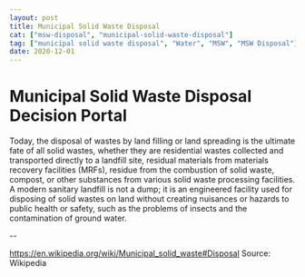 ```yaml
---
layout: post
title: Municipal Solid Waste Disposal
cat: ["msw-disposal", "municipal-solid-waste-disposal"]
tag: ["municipal solid waste disposal", "Water", "MSW", "MSW Disposal"]
date: 2020-12-01
---
```



Municipal Solid Waste Disposal Decision Portal 
=============================================

Today, the disposal of wastes by land filling or land spreading is the ultimate fate of all solid wastes, whether they are residential wastes collected and transported directly to a landfill site, residual materials from materials recovery facilities (MRFs), residue from the combustion of solid waste, compost, or other substances from various solid waste processing facilities. A modern sanitary landfill is not a dump; it is an engineered facility used for disposing of solid wastes on land without creating nuisances or hazards to public health or safety, such as the problems of insects and the contamination of ground water. 

--

https://en.wikipedia.org/wiki/Municipal_solid_waste#Disposal
Source: Wikipedia
